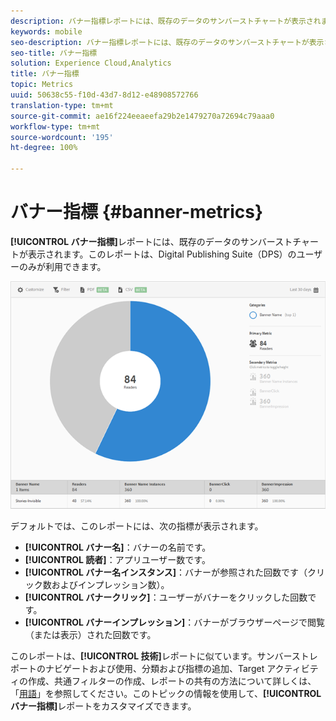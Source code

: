 ```yaml
---
description: バナー指標レポートには、既存のデータのサンバーストチャートが表示されます。このレポートは、Digital Publishing Suite（DPS）のユーザーのみが利用できます。
keywords: mobile
seo-description: バナー指標レポートには、既存のデータのサンバーストチャートが表示されます。このレポートは、Digital Publishing Suite（DPS）のユーザーのみが利用できます。
seo-title: バナー指標
solution: Experience Cloud,Analytics
title: バナー指標
topic: Metrics
uuid: 50638c55-f10d-43d7-8d12-e48908572766
translation-type: tm+mt
source-git-commit: ae16f224eeaeefa29b2e1479270a72694c79aaa0
workflow-type: tm+mt
source-wordcount: '195'
ht-degree: 100%

---
```



# バナー指標 {#banner-metrics}

**[!UICONTROL バナー指標]**&#x200B;レポートには、既存のデータのサンバーストチャートが表示されます。このレポートは、Digital Publishing Suite（DPS）のユーザーのみが利用できます。

![](assets/dps_banner_name.png)

デフォルトでは、このレポートには、次の指標が表示されます。

* **[!UICONTROL バナー名]**：バナーの名前です。
* **[!UICONTROL 読者]**：アプリユーザー数です。
* **[!UICONTROL バナー名インスタンス]**：バナーが参照された回数です（クリック数およびインプレッション数）。
* **[!UICONTROL バナークリック]**：ユーザーがバナーをクリックした回数です。
* **[!UICONTROL バナーインプレッション]**：バナーがブラウザーページで閲覧（または表示）された回数です。

このレポートは、**[!UICONTROL 技術]**&#x200B;レポートに似ています。サンバーストレポートのナビゲートおよび使用、分類および指標の追加、Target アクティビティの作成、共通フィルターの作成、レポートの共有の方法について詳しくは、「[用語](/help/using/usage/reports-technology.md)」を参照してください。このトピックの情報を使用して、**[!UICONTROL バナー指標]**&#x200B;レポートをカスタマイズできます。

